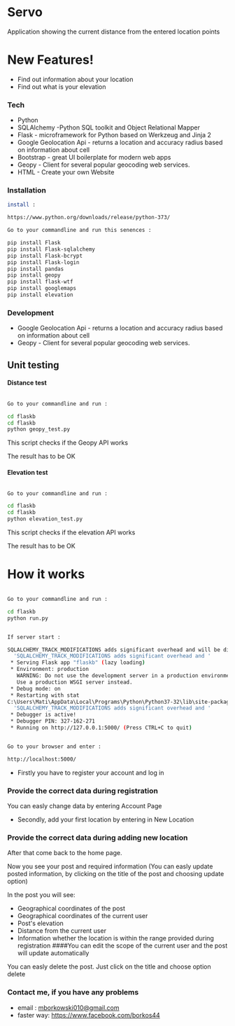 # Servo 
Application showing the current distance from the entered location points


# New Features!

  - Find out information about your location
  - Find out what is your elevation


### Tech

* Python
* SQLAlchemy -Python SQL toolkit and Object Relational Mapper
* Flask - microframework for Python based on Werkzeug and Jinja 2
* Google Geolocation Api - returns a location and accuracy radius based on information about cell
* Bootstrap - great UI boilerplate for modern web apps
* Geopy - Client for several popular geocoding web services.
* HTML - Create your own Website




### Installation
```sh
install :

https://www.python.org/downloads/release/python-373/

Go to your commandline and run this senences :

pip install Flask
pip install Flask-sqlalchemy
pip install Flask-bcrypt
pip install Flask-login
pip install pandas
pip install geopy
pip install flask-wtf
pip install googlemaps
pip install elevation

```
### Development

* Google Geolocation Api - returns a location and accuracy radius based on information about cell
* Geopy - Client for several popular geocoding web services.


## Unit testing

#### Distance test
```sh

Go to your commandline and run :

cd flaskb
cd flaskb
python geopy_test.py

```
This script checks if the Geopy API works


The result has to be OK 

#### Elevation test
```sh

Go to your commandline and run :

cd flaskb
cd flaskb
python elevation_test.py

```
This script checks if the elevation API works


The result has to be OK 


# How it works
```sh

Go to your commandline and run :

cd flaskb
python run.py


If server start :

SQLALCHEMY_TRACK_MODIFICATIONS adds significant overhead and will be disabled by default in the future.  Set it to True or False to suppress this warning.
  'SQLALCHEMY_TRACK_MODIFICATIONS adds significant overhead and '
 * Serving Flask app "flaskb" (lazy loading)
 * Environment: production
   WARNING: Do not use the development server in a production environment.
   Use a production WSGI server instead.
 * Debug mode: on
 * Restarting with stat
C:\Users\Mati\AppData\Local\Programs\Python\Python37-32\lib\site-packages\flask_sqlalchemy\__init__.py:794: FSADeprecationWarning: SQLALCHEMY_TRACK_MODIFICATIONS adds significant overhead and will be disabled by default in the future.  Set it to True or False to suppress this warning.
  'SQLALCHEMY_TRACK_MODIFICATIONS adds significant overhead and '
 * Debugger is active!
 * Debugger PIN: 327-162-271
 * Running on http://127.0.0.1:5000/ (Press CTRL+C to quit)


Go to your browser and enter :

http://localhost:5000/
```

* Firstly you have to register your account and log in

 
### Provide the correct data during registration
You can easly change data by entering Account Page

* Secondly, add your first location by entering in New Location 
### Provide the correct data during adding new location

After that come back to the home page.

Now you see your post and required information
(You can easly update posted information, by clicking on the title of the post and choosing update option)


In the post you will see:
* Geographical coordinates of the post
* Geographical coordinates of the current user
* Post's elevation
* Distance from the current user
* Information whether the location is within the range provided during registration 
####You can edit the scope of the current user and the post will update automatically

You can easly delete the post. Just click on the title and choose option delete



### Contact me, if you have any problems
* email : mborkowski010@gmail.com
* faster way: https://www.facebook.com/borkos44



